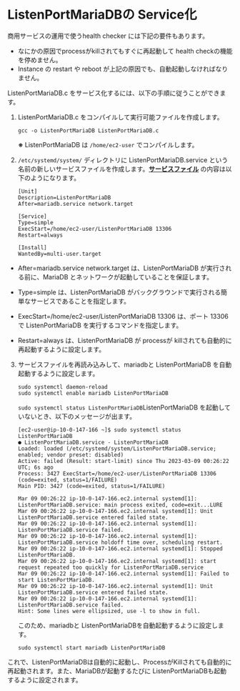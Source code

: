 # ListenPortMariaDBの Service化

商用サービスの運用で使うhealth checker には下記の要件もあります。
* なにかの原因でprocessがkillされてもすぐに再起動して health checkの機能を停めません。
* Instance の restart や reboot が上記の原因でも、自動起動しなければなりません。

ListenPortMariaDB.c をサービス化するには、以下の手順に従うことができます。
1. ListenPortMariaDB.c をコンパイルして実行可能ファイルを作成します。
    ```
    gcc -o ListenPortMariaDB ListenPortMariaDB.c
    ```
    **※** ListenPortMariaDB は ```/home/ec2-user``` でコンパイルします。

2. ```/etc/systemd/system/``` ディレクトリに ListenPortMariaDB.service という名前の新しいサービスファイルを作成します。**[サービスファイル](./ListenPortMariaDB.service)** の内容は以下のようになります。
    ```
    [Unit]
    Description=ListenPortMariaDB
    After=mariadb.service network.target

    [Service]
    Type=simple
    ExecStart=/home/ec2-user/ListenPortMariaDB 13306
    Restart=always

    [Install]
    WantedBy=multi-user.target
    ```

* After=mariadb.service network.target は、ListenPortMariaDB が実行される前に、MariaDB とネットワークが起動していることを保証します。

* Type=simple は、ListenPortMariaDB がバックグラウンドで実行される簡単なサービスであることを指定します。

* ExecStart=/home/ec2-user/ListenPortMariaDB 13306 は、ポート 13306 で ListenPortMariaDB を実行するコマンドを指定します。

* Restart=always は、ListenPortMariaDB が processが killされても自動的に再起動するように設定します。

3. サービスファイルを再読み込みして、mariadbと ListenPortMariaDB を自動起動するように設定します。

    ```
    sudo systemctl daemon-reload
    sudo systemctl enable mariadb ListenPortMariaDB
    ```

    ```sudo systemctl status ListenPortMariaDB```ListenPortMariaDB を起動していないとき、以下のメッセージが出ます。
    ```
    [ec2-user@ip-10-0-147-166 ~]$ sudo systemctl status ListenPortMariaDB
    ● ListenPortMariaDB.service - ListenPortMariaDB
    Loaded: loaded (/etc/systemd/system/ListenPortMariaDB.service; enabled; vendor preset: disabled)
    Active: failed (Result: start-limit) since Thu 2023-03-09 00:26:22 UTC; 6s ago
    Process: 3427 ExecStart=/home/ec2-user/ListenPortMariaDB 13306 (code=exited, status=1/FAILURE)
    Main PID: 3427 (code=exited, status=1/FAILURE)

    Mar 09 00:26:22 ip-10-0-147-166.ec2.internal systemd[1]: ListenPortMariaDB.service: main process exited, code=exit...LURE
    Mar 09 00:26:22 ip-10-0-147-166.ec2.internal systemd[1]: Unit ListenPortMariaDB.service entered failed state.
    Mar 09 00:26:22 ip-10-0-147-166.ec2.internal systemd[1]: ListenPortMariaDB.service failed.
    Mar 09 00:26:22 ip-10-0-147-166.ec2.internal systemd[1]: ListenPortMariaDB.service holdoff time over, scheduling restart.
    Mar 09 00:26:22 ip-10-0-147-166.ec2.internal systemd[1]: Stopped ListenPortMariaDB.
    Mar 09 00:26:22 ip-10-0-147-166.ec2.internal systemd[1]: start request repeated too quickly for ListenPortMariaDB.service
    Mar 09 00:26:22 ip-10-0-147-166.ec2.internal systemd[1]: Failed to start ListenPortMariaDB.
    Mar 09 00:26:22 ip-10-0-147-166.ec2.internal systemd[1]: Unit ListenPortMariaDB.service entered failed state.
    Mar 09 00:26:22 ip-10-0-147-166.ec2.internal systemd[1]: ListenPortMariaDB.service failed.
    Hint: Some lines were ellipsized, use -l to show in full.
    ```

    このため、mariadbと ListenPortMariaDBを自動起動するように設定します。
    ```
    sudo systemctl start mariadb ListenPortMariaDB
    ```

これで、ListenPortMariaDBは自動的に起動し、ProcessがKillされても自動的に再起動されます。また、MariaDBが起動するたびに ListenPortMariaDBも起動するように設定されます。
